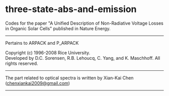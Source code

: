# three-state-abs-and-emission

Codes for the paper "A Unified Description of Non-Radiative Voltage Losses in Organic Solar Cells" published in Nature Energy.

-----------------------------------------------------------------------------------

Pertains to ARPACK and P_ARPACK

Copyright (c) 1996-2008 Rice University.  
Developed by D.C. Sorensen, R.B. Lehoucq, C. Yang, and K. Maschhoff.
All rights reserved.

-----------------------------------------------------------------------------------

The part related to optical spectra is written by Xian-Kai Chen 
(chenxiankai2009@gmail.com)

-----------------------------------------------------------------------------------
